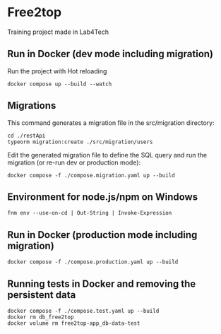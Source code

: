 # Free2top

Training project made in Lab4Tech

## Run in Docker (dev mode including migration)

Run the project with Hot reloading

    docker compose up --build --watch

## Migrations

This command generates a migration file in the src/migration directory:

    cd ./restApi
    typeorm migration:create ./src/migration/users

Edit the generated migration file to define the SQL query and run the migration (or re-run dev or production mode):

    docker compose -f ./compose.migration.yaml up --build

## Environment for node.js/npm on Windows

    fnm env --use-on-cd | Out-String | Invoke-Expression

## Run in Docker (production mode including migration)

    docker compose -f ./compose.production.yaml up --build

## Running tests in Docker and removing the persistent data

    docker compose -f ./compose.test.yaml up --build
    docker rm db_free2top
    docker volume rm free2top-app_db-data-test
